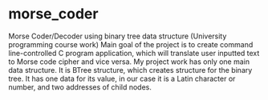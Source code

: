 # morse_coder
Morse Coder/Decoder using binary tree data structure (University programming course work)
Main goal of the project is to create command line-controlled C program application, which will
translate user inputted text to Morse code cipher and vice versa. 
My project work has only one main data structure. It is BTree structure, which creates structure
for the binary tree. It has one data for its value, in our case it is a Latin character or number, and two
addresses of child nodes.
